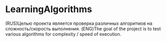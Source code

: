 # LearningAlgorithms
(RUS)Целью проекта является проверка различных алгоритмов на сложность/скорость выполнения.
(ENG)The goal of the project is to test various algorithms for complexity / speed of execution.
